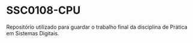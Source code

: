 # SSC0108-CPU
Repositório utilizado para guardar o trabalho final da disciplina de Prática em Sistemas Digitais.
